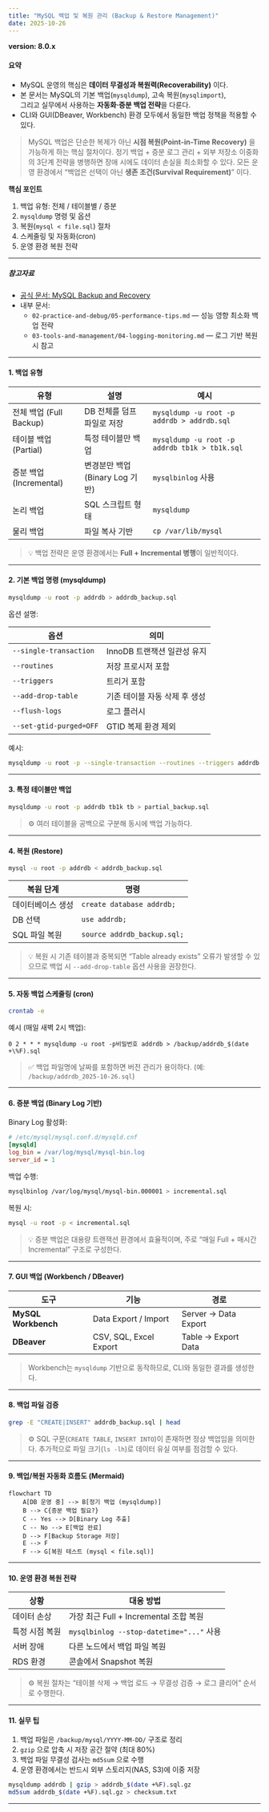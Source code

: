 ```yaml
---
title: "MySQL 백업 및 복원 관리 (Backup & Restore Management)"
date: 2025-10-26
---
```


**version: 8.0.x**

#### 요약

- MySQL 운영의 핵심은 **데이터 무결성과 복원력(Recoverability)** 이다.  
- 본 문서는 MySQL의 기본 백업(`mysqldump`), 고속 복원(`mysqlimport`),  
  그리고 실무에서 사용하는 **자동화·증분 백업 전략**을 다룬다.  
- CLI와 GUI(DBeaver, Workbench) 환경 모두에서 동일한 백업 정책을 적용할 수 있다.

> MySQL 백업은 단순한 복제가 아닌 **시점 복원(Point-in-Time Recovery)** 을 가능하게 하는 핵심 절차이다.
> 정기 백업 + 증분 로그 관리 + 외부 저장소 이중화의 3단계 전략을 병행하면
> 장애 시에도 데이터 손실을 최소화할 수 있다.
> 모든 운영 환경에서 “백업은 선택이 아닌 **생존 조건(Survival Requirement)**” 이다.


**핵심 포인트**
1. 백업 유형: 전체 / 테이블별 / 증분  
2. `mysqldump` 명령 및 옵션  
3. 복원(`mysql < file.sql`) 절차  
4. 스케줄링 및 자동화(cron)  
5. 운영 환경 복원 전략  

---

##### 참고자료  
- [공식 문서: MySQL Backup and Recovery](https://dev.mysql.com/doc/refman/8.0/en/backup-and-recovery.html)  
- 내부 문서:
  - `02-practice-and-debug/05-performance-tips.md` — 성능 영향 최소화 백업 전략  
  - `03-tools-and-management/04-logging-monitoring.md` — 로그 기반 복원 시 참고  

---

#### 1. 백업 유형

| 유형 | 설명 | 예시 |
|------|------|------|
| 전체 백업 (Full Backup) | DB 전체를 덤프 파일로 저장 | `mysqldump -u root -p addrdb > addrdb.sql` |
| 테이블 백업 (Partial) | 특정 테이블만 백업 | `mysqldump -u root -p addrdb tb1k > tb1k.sql` |
| 증분 백업 (Incremental) | 변경분만 백업 (Binary Log 기반) | `mysqlbinlog` 사용 |
| 논리 백업 | SQL 스크립트 형태 | `mysqldump` |
| 물리 백업 | 파일 복사 기반 | `cp /var/lib/mysql` |

> 💡 백업 전략은 운영 환경에서는 **Full + Incremental 병행**이 일반적이다.

---

#### 2. 기본 백업 명령 (mysqldump)

```bash
mysqldump -u root -p addrdb > addrdb_backup.sql
```

옵션 설명:

| 옵션                      | 의미                 |
| ----------------------- | ------------------ |
| `--single-transaction`  | InnoDB 트랜잭션 일관성 유지 |
| `--routines`            | 저장 프로시저 포함         |
| `--triggers`            | 트리거 포함             |
| `--add-drop-table`      | 기존 테이블 자동 삭제 후 생성  |
| `--flush-logs`          | 로그 플러시             |
| `--set-gtid-purged=OFF` | GTID 복제 환경 제외      |

예시:

```bash
mysqldump -u root -p --single-transaction --routines --triggers addrdb > addrdb_full.sql
```

---

#### 3. 특정 테이블만 백업

```bash
mysqldump -u root -p addrdb tb1k tb > partial_backup.sql
```

> ⚙️ 여러 테이블을 공백으로 구분해 동시에 백업 가능하다.

---

#### 4. 복원 (Restore)

```bash
mysql -u root -p addrdb < addrdb_backup.sql
```

| 복원 단계     | 명령                          |
| --------- | --------------------------- |
| 데이터베이스 생성 | `create database addrdb;`   |
| DB 선택     | `use addrdb;`               |
| SQL 파일 복원 | `source addrdb_backup.sql;` |

> 💡 복원 시 기존 테이블과 중복되면 “Table already exists” 오류가 발생할 수 있으므로
> 백업 시 `--add-drop-table` 옵션 사용을 권장한다.

---

#### 5. 자동 백업 스케줄링 (cron)

```bash
crontab -e
```

예시 (매일 새벽 2시 백업):

```
0 2 * * * mysqldump -u root -p비밀번호 addrdb > /backup/addrdb_$(date +\%F).sql
```

> ✅ 백업 파일명에 날짜를 포함하면 버전 관리가 용이하다.
> (예: `/backup/addrdb_2025-10-26.sql`)

---

#### 6. 증분 백업 (Binary Log 기반)

Binary Log 활성화:

```ini
# /etc/mysql/mysql.conf.d/mysqld.cnf
[mysqld]
log_bin = /var/log/mysql/mysql-bin.log
server_id = 1
```

백업 수행:

```bash
mysqlbinlog /var/log/mysql/mysql-bin.000001 > incremental.sql
```

복원 시:

```bash
mysql -u root -p < incremental.sql
```

> 💡 증분 백업은 대용량 트랜잭션 환경에서 효율적이며,
> 주로 “매일 Full + 매시간 Incremental” 구조로 구성한다.

---

#### 7. GUI 백업 (Workbench / DBeaver)

| 도구                  | 기능                     | 경로                   |
| ------------------- | ---------------------- | -------------------- |
| **MySQL Workbench** | Data Export / Import   | Server → Data Export |
| **DBeaver**         | CSV, SQL, Excel Export | Table → Export Data  |

> Workbench는 `mysqldump` 기반으로 동작하므로,
> CLI와 동일한 결과를 생성한다.

---

#### 8. 백업 파일 검증

```bash
grep -E "CREATE|INSERT" addrdb_backup.sql | head
```

> ⚙️ SQL 구문(`CREATE TABLE`, `INSERT INTO`)이 존재하면 정상 백업임을 의미한다.
> 추가적으로 파일 크기(`ls -lh`)로 데이터 유실 여부를 점검할 수 있다.

---

#### 9. 백업/복원 자동화 흐름도 (Mermaid)

```mermaid
flowchart TD
    A[DB 운영 중] --> B[정기 백업 (mysqldump)]
    B --> C{증분 백업 필요?}
    C -- Yes --> D[Binary Log 추출]
    C -- No --> E[백업 완료]
    D --> F[Backup Storage 저장]
    E --> F
    F --> G[복원 테스트 (mysql < file.sql)]
```

---

#### 10. 운영 환경 복원 전략

| 상황       | 대응 방법                                  |
| -------- | -------------------------------------- |
| 데이터 손상   | 가장 최근 Full + Incremental 조합 복원         |
| 특정 시점 복원 | `mysqlbinlog --stop-datetime="..."` 사용 |
| 서버 장애    | 다른 노드에서 백업 파일 복원                       |
| RDS 환경   | 콘솔에서 Snapshot 복원                       |

> ⚙️ 복원 절차는 “테이블 삭제 → 백업 로드 → 무결성 검증 → 로그 클리어” 순서로 수행한다.

---

#### 11. 실무 팁

1. 백업 파일은 `/backup/mysql/YYYY-MM-DD/` 구조로 정리
2. `gzip` 으로 압축 시 저장 공간 절약 (최대 80%)
3. 백업 파일 무결성 검사는 `md5sum` 으로 수행
4. 운영 환경에서는 반드시 외부 스토리지(NAS, S3)에 이중 저장

```bash
mysqldump addrdb | gzip > addrdb_$(date +%F).sql.gz
md5sum addrdb_$(date +%F).sql.gz > checksum.txt
```

---

